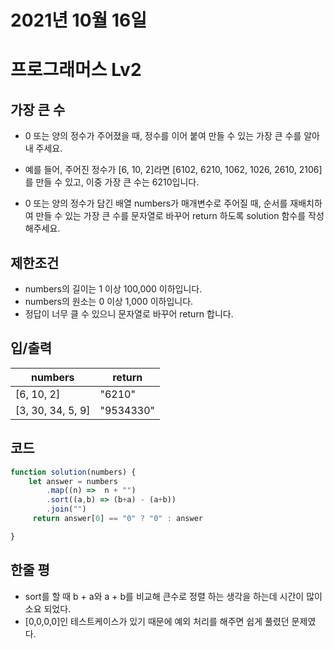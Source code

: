 # 2021년 10월 16일
# 프로그래머스 Lv2
## 가장 큰 수 
- 0 또는 양의 정수가 주어졌을 때, 정수를 이어 붙여 만들 수 있는 가장 큰 수를 알아내 주세요.

- 예를 들어, 주어진 정수가 [6, 10, 2]라면 [6102, 6210, 1062, 1026, 2610, 2106]를 만들 수 있고, 이중 가장 큰 수는 6210입니다.

- 0 또는 양의 정수가 담긴 배열 numbers가 매개변수로 주어질 때, 순서를 재배치하여 만들 수 있는 가장 큰 수를 문자열로 바꾸어 return 하도록 solution 함수를 작성해주세요.


## 제한조건 
- numbers의 길이는 1 이상 100,000 이하입니다.
- numbers의 원소는 0 이상 1,000 이하입니다.
- 정답이 너무 클 수 있으니 문자열로 바꾸어 return 합니다.
## 입/출력
|numbers|return|
|--|--|
|[6, 10, 2]|"6210"|
|[3, 30, 34, 5, 9]|"9534330"|
## 코드
```javascript
function solution(numbers) {
    let answer = numbers
        .map((n) =>  n + "")
        .sort((a,b) => (b+a) - (a+b))
        .join("")      
     return answer[0] == "0" ? "0" : answer

}
```
## 한줄 평
- sort를 할 때 b + a와 a + b를 비교해 큰수로 정렬 하는 생각을 하는데 시간이 많이 소요 되었다.
- [0,0,0,0]인 테스트케이스가 있기 때문에 예외 처리를 해주면 쉽게 풀렸던 문제였다.